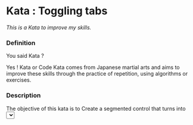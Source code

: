 # Kata : Toggling tabs

*This is a Kata to improve my skills.*

### Definition

You said Kata ?

Yes ! Kata or Code Kata comes from Japanese martial arts and aims to improve these skills through the practice of repetition, using algorithms or exercises.

### Description

The objective of this kata is to Create a segmented control that turns into <select> for mobile screens.
They synchronize each time one of them is modified.